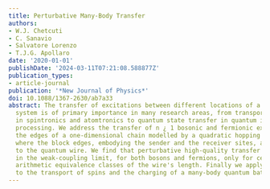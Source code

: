 ```yaml
---
title: Perturbative Many-Body Transfer
authors:
- W.J. Chetcuti
- C. Sanavio
- Salvatore Lorenzo
- T.J.G. Apollaro
date: '2020-01-01'
publishDate: '2024-03-11T07:21:08.588877Z'
publication_types:
- article-journal
publication: '*New Journal of Physics*'
doi: 10.1088/1367-2630/ab7a33
abstract: The transfer of excitations between different locations of a quantum many-body
  system is of primary importance in many research areas, from transport properties
  in spintronics and atomtronics to quantum state transfer in quantum information
  processing. We address the transfer of n ¿ 1 bosonic and fermionic excitations between
  the edges of a one-dimensional chain modelled by a quadratic hopping Hamiltonian,
  where the block edges, embodying the sender and the receiver sites, are weakly coupled
  to the quantum wire. We find that perturbative high-quality transfer is attainable
  in the weak-coupling limit, for both bosons and fermions, only for certain modular
  arithmetic equivalence classes of the wire's length. Finally we apply our findings
  to the transport of spins and the charging of a many-body quantum battery.
---
```

